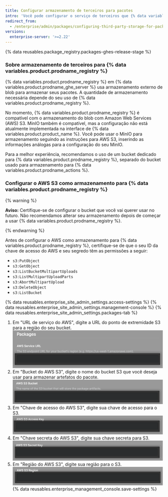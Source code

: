 ```yaml
---
title: Configurar armazenamento de terceiros para pacotes
intro: 'Você pode configurar o serviço de terceiros que {% data variables.product.prodname_registry %} usa para armazenar os pacotes da sua empresa.'
redirect_from:
  - /enterprise/admin/packages/configuring-third-party-storage-for-packages
versions:
  enterprise-server: '>=2.22'
---
```


{% data reusables.package_registry.packages-ghes-release-stage %}

### Sobre armazenamento de terceiros para {% data variables.product.prodname_registry %}

{% data variables.product.prodname_registry %} em {% data variables.product.prodname_ghe_server %} usa armazenamento externo de blob para armazenar seus pacotes. A quantidade de armazenamento necessária depende do seu uso de {% data variables.product.prodname_registry %}.

No momento, {% data variables.product.prodname_registry %} é compatível com o armazenamento do blob com Amazon Web Services (AWS) S3. MinIO também é compatível, mas a configuração não está atualmente implementada na interface de {% data variables.product.product_name %}. Você pode usar o MinIO para armazenamento seguindo as instruções para AWS S3, inserindo as informações análogas para a configuração do seu MinIO.

Para a melhor experiência, recomendamos o uso de um bucket dedicado para {% data variables.product.prodname_registry %}, separado do bucket usado para armazenamento para {% data variables.product.prodname_actions %}.

### Configurar o AWS S3 como armazenamento para {% data variables.product.prodname_registry %}

{% warning %}

**Aviso:** Certifique-se de configurar o bucket que você vai querer usar no futuro. Não recomendamos alterar seu armazenamento depois de começar a usar {% data variables.product.prodname_registry %}.

{% endwarning %}

Antes de configurar o AWS como armazenamento para {% data variables.product.prodname_registry %}, certifique-se de que o seu ID da chave de acesso do AWS e seu segredo têm as permissões a seguir:
  - `s3:PutObject`
  - `s3:GetObject`
  - `s3:ListBucketMultipartUploads`
  - `s3:ListMultipartUploadParts`
  - `s3:AbortMultipartUpload`
  - `s3:DeleteObject`
  - `s3:ListBucket`

{% data reusables.enterprise_site_admin_settings.access-settings %}
{% data reusables.enterprise_site_admin_settings.management-console %}
{% data reusables.enterprise_site_admin_settings.packages-tab %}
1. Em "URL de serviço do AWS", digite a URL do ponto de extremidade S3 para a região do seu bucket. ![Campo da URL do Serviço do AWS](/assets/images/enterprise/site-admin-settings/storage-service-url.png)
1. Em "Bucket do AWS S3", digite o nome do bucket S3 que você deseja usar para armazenar artefatos do pacote. ![Campo de Bucket para AWS S3](/assets/images/enterprise/site-admin-settings/aws-s3-bucket.png)
1. Em "Chave de acesso do AWS S3", digite sua chave de acesso para o S3. ![Campo Chave de acesso do AWS S3](/assets/images/enterprise/site-admin-settings/aws-s3-access-key.png)
1. Em "Chave secreta do AWS S3", digite sua chave secreta para S3. ![Campo Chave Secreta do AWS S3](/assets/images/enterprise/site-admin-settings/aws-s3-secret-key.png)
1. Em "Região do AWS S3", digite sua região para o S3. ![Campo Região do AWS S3](/assets/images/enterprise/site-admin-settings/aws-s3-region.png)
{% data reusables.enterprise_management_console.save-settings %}
